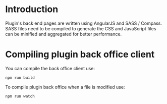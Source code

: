 # Introduction

Plugin's back end pages are written using AngularJS and SASS / Compass. SASS files need to be compiled to generate the CSS and JavaScript files can be minified and aggregated for better performance.

# Compiling plugin back office client

You can compile the back office client use:

    npm run build

To compile plugin back office when a file is modified use:

    npm run watch
